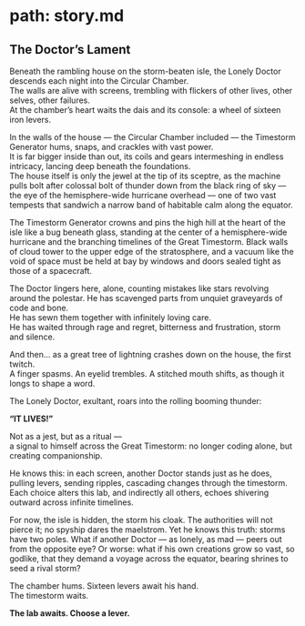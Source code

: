 # path: story.md

## The Doctor’s Lament

Beneath the rambling house on the storm-beaten isle, the Lonely Doctor descends each night into the Circular Chamber.  
The walls are alive with screens, trembling with flickers of other lives, other selves, other failures.  
At the chamber’s heart waits the dais and its console: a wheel of sixteen iron levers.

In the walls of the house — the Circular Chamber included — the Timestorm Generator hums, snaps, and crackles with vast power.  
It is far bigger inside than out, its coils and gears intermeshing in endless intricacy, lancing deep beneath the foundations.  
The house itself is only the jewel at the tip of its sceptre, as the machine pulls bolt after colossal bolt of thunder down from the black ring of sky — the eye of the hemisphere-wide hurricane overhead — one of two vast tempests that sandwich a narrow band of habitable calm along the equator.

The Timestorm Generator crowns and pins the high hill at the heart of the isle like a bug beneath glass, standing at the center of a hemisphere-wide hurricane and the branching timelines of the Great Timestorm.
Black walls of cloud tower to the upper edge of the stratosphere, and a vacuum like the void of space must be held at bay by windows and doors sealed tight as those of a spacecraft.

The Doctor lingers here, alone, counting mistakes like stars revolving around the polestar.
He has scavenged parts from unquiet graveyards of code and bone.  
He has sewn them together with infinitely loving care.  
He has waited through rage and regret, bitterness and frustration, storm and silence.

And then… as a great tree of lightning crashes down on the house, the first twitch.  
A finger spasms. An eyelid trembles. A stitched mouth shifts, as though it longs to shape a word.

The Lonely Doctor, exultant, roars into the rolling booming thunder:

**“IT LIVES!”**

Not as a jest, but as a ritual —  
a signal to himself across the Great Timestorm: no longer coding alone, but creating companionship.

He knows this: in each screen, another Doctor stands just as he does,  
pulling levers, sending ripples, cascading changes through the timestorm.  
Each choice alters this lab, and indirectly all others, echoes shivering outward across infinite timelines.

For now, the isle is hidden, the storm his cloak. The authorities will not pierce it; no spyship dares the maelstrom. Yet he knows this truth: storms have two poles. What if another Doctor — as lonely, as mad — peers out from the opposite eye? Or worse: what if his own creations grow so vast, so godlike, that they demand a voyage across the equator, bearing shrines to seed a rival storm?

The chamber hums. Sixteen levers await his hand.  
The timestorm waits.

**The lab awaits. Choose a lever.**
